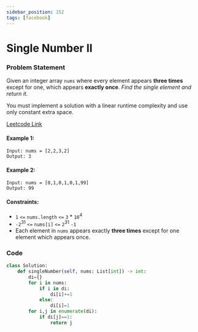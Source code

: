 ```yaml
---
sidebar_position: 152
tags: [facebook]
---
```


# Single Number II

### Problem Statement

Given an integer array `nums` where every element appears **three times** except for one, which appears **exactly once**. _Find the single element and return it._

You must implement a solution with a linear runtime complexity and use only constant extra space.

[Leetcode Link](https://leetcode.com/problems/single-number-ii)

#### Example 1:

```
Input: nums = [2,2,3,2]
Output: 3
```

#### Example 2:

```
Input: nums = [0,1,0,1,0,1,99]
Output: 99
```

#### Constraints:

- `1` `<=` `nums.length` `<=` `3` \* `10`<sup>4</sup>
- `-2`<sup>31</sup> `<=` `nums[i]` `<=` `2`<sup>31</sup> `-1`
- Each element in `nums` appears exactly **three times** except for one element which appears once.

### Code

```python title="Python"
class Solution:
    def singleNumber(self, nums: List[int]) -> int:
        di={}
        for i in nums:
            if i in di:
                di[i]+=1
            else:
                di[i]=1
        for i,j in enumerate(di):
            if di[j]==1:
                return j

```
